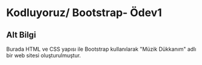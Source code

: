 # Kodluyoruz/ Bootstrap- Ödev1

## Alt Bilgi

Burada HTML ve CSS yapısı ile Bootstrap kullanılarak "Müzik Dükkanım" adlı bir web sitesi oluşturulmuştur.

